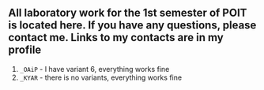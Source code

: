 ## All laboratory work for the 1st semester of POIT is located here. If you have any questions, please contact me. Links to my contacts are in my profile

1. `_OAiP` - I have variant 6, everything works fine
2. `_KYAR` - there is no variants, everything works fine
